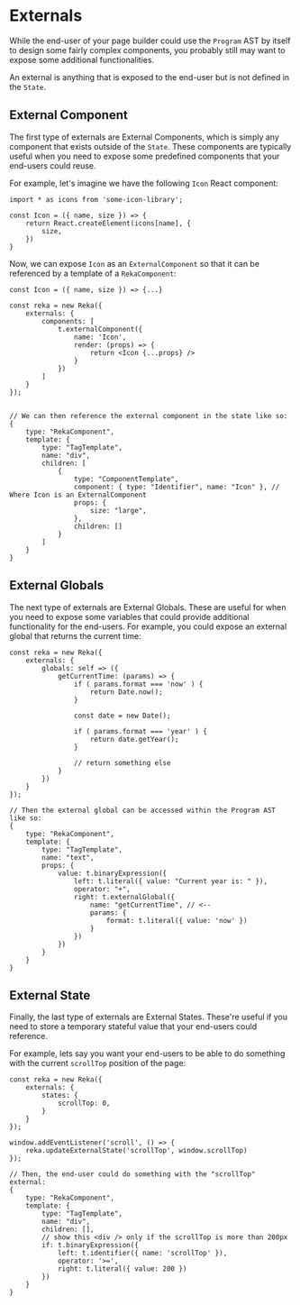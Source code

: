 # Externals

While the end-user of your page builder could use the `Program` AST by itself to design some fairly complex components, you probably still may want to expose some additional functionalities.

An external is anything that is exposed to the end-user but is not defined in the `State`.

## External Component

The first type of externals are External Components, which is simply any component that exists outside of the `State`. These components are typically useful when you need to expose some predefined components that your end-users could reuse.

For example, let's imagine we have the following `Icon` React component:

```tsx
import * as icons from 'some-icon-library';

const Icon = ({ name, size }) => {
    return React.createElement(icons[name], {
        size,
    })
}
```

Now, we can expose `Icon` as an `ExternalComponent` so that it can be referenced by a template of a `RekaComponent`: 

```tsx
const Icon = ({ name, size }) => {...}

const reka = new Reka({
    externals: {
        components: [
            t.externalComponent({
                name: 'Icon',
                render: (props) => {
                    return <Icon {...props} />
                }
            })
        ]
    }
});


// We can then reference the external component in the state like so:
{
    type: "RekaComponent",
    template: {
        type: "TagTemplate",
        name: "div",
        children: [
            {
                type: "ComponentTemplate",
                component: { type: "Identifier", name: "Icon" }, // Where Icon is an ExternalComponent
                props: {
                    size: "large",
                },
                children: []
            }
        ]
    }
}
```

## External Globals

The next type of externals are External Globals. These are useful for when you need to expose some variables that could provide additional functionality for the end-users. For example, you could expose an external global that returns the current time:

```tsx
const reka = new Reka({
    externals: {
        globals: self => ({
            getCurrentTime: (params) => {
                if ( params.format === 'now' ) {
                    return Date.now();
                }

                const date = new Date();

                if ( params.format === 'year' ) {
                    return date.getYear();
                }

                // return something else
            }
        })
    }
});

// Then the external global can be accessed within the Program AST like so:
{
    type: "RekaComponent",
    template: {
        type: "TagTemplate",
        name: "text",
        props: {
            value: t.binaryExpression({
                left: t.literal({ value: "Current year is: " }),
                operator: "+",
                right: t.externalGlobal({
                    name: "getCurrentTime", // <-- 
                    params: {
                        format: t.literal({ value: 'now' })
                    }
                })
            })
        }
    }
}
```

## External State

Finally, the last type of externals are External States. These're useful if you need to store a temporary stateful value that your end-users could reference.

For example, lets say you want your end-users to be able to do something with the current `scrollTop` position of the page:

```tsx
const reka = new Reka({
    externals: {
        states: {
            scrollTop: 0,
        }
    }
});

window.addEventListener('scroll', () => {
    reka.updateExternalState('scrollTop', window.scrollTop)
});

// Then, the end-user could do something with the "scrollTop" external:
{
    type: "RekaComponent",
    template: {
        type: "TagTemplate",
        name: "div",
        children: [],
        // show this <div /> only if the scrollTop is more than 200px
        if: t.binaryExpression({
            left: t.identifier({ name: 'scrollTop' }),
            operator: '>=',
            right: t.literal({ value: 200 }) 
        })
    }
}
```